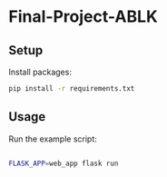 # Final-Project-ABLK

## Setup

Install packages:

```sh
pip install -r requirements.txt
```

## Usage

Run the example script:

```sh

FLASK_APP=web_app flask run

```
